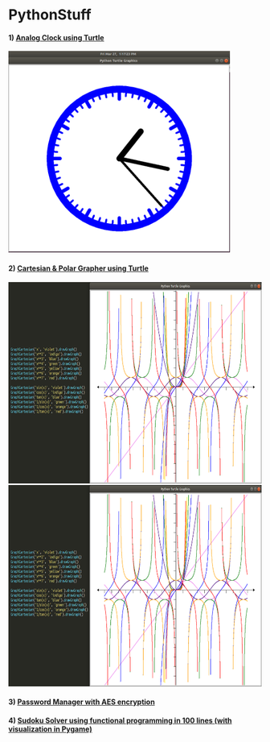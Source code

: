 # PythonStuff

#### 1) [Analog Clock using Turtle](https://github.com/Sud0-u53r/PythonStuff/blob/master/analog_clock.py)
<img src="https://raw.githubusercontent.com/Sud0-u53r/PythonStuff/master/imgs/analog_clock.png" alt="AnalogClock.png" height="400">

#### 2) [Cartesian & Polar Grapher using Turtle](https://github.com/Sud0-u53r/PythonStuff/blob/master/grapher.py)
<img src="https://raw.githubusercontent.com/Sud0-u53r/PythonStuff/master/imgs/grapher.png" alt="Grapher.png" height="400">
<img src="https://raw.githubusercontent.com/Sud0-u53r/PythonStuff/master/imgs/grapher.png" alt="Grapher.png" height="400">

#### 3) [Password Manager with AES encryption](https://github.com/Sud0u53r/PythonStuff/blob/master/mySafe.py)
#### 4) [Sudoku Solver using functional programming in 100 lines (with visualization in Pygame)](https://github.com/Sud0u53r/PythonStuff/blob/master/sudoku_solver_100lines.py)
